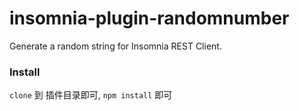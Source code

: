# insomnia-plugin-randomnumber
Generate a random string for Insomnia REST Client.

### Install

 `clone` 到 插件目录即可, `npm install` 即可